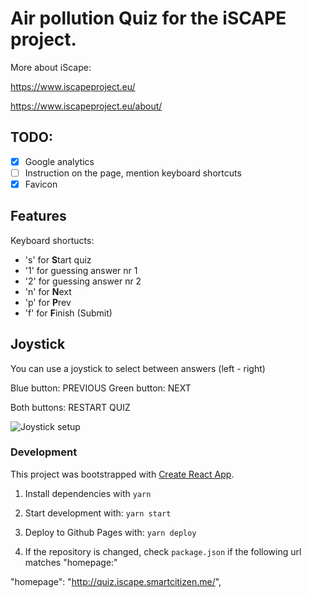 # Air pollution Quiz for the iSCAPE project.

More about iScape:

https://www.iscapeproject.eu/

https://www.iscapeproject.eu/about/


## TODO:
- [x] Google analytics
- [ ] Instruction on the page, mention keyboard shortcuts
- [x] Favicon

## Features
Keyboard shortucts:
* 's' for **S**tart quiz
* '1' for guessing answer nr 1
* '2' for guessing answer nr 2
* 'n' for **N**ext
* 'p' for **P**rev
* 'f' for **F**inish (Submit)

## Joystick
You can use a joystick to select between answers (left - right)

Blue button: PREVIOUS
Green button: NEXT

Both buttons: RESTART QUIZ

![Joystick setup](https://github.com/fablabbcn/iscape-air-pollution-quiz/blob/master/IMG_20180418_164213.jpg "Joystick setup")


### Development

This project was bootstrapped with [Create React App](https://github.com/facebookincubator/create-react-app).

1. Install dependencies with
  `yarn`

2. Start development with:
  `yarn start`

3. Deploy to Github Pages with:
  `yarn deploy`

4. If the repository is changed, check `package.json` if the following url matches "homepage:"

  "homepage": "http://quiz.iscape.smartcitizen.me/",
